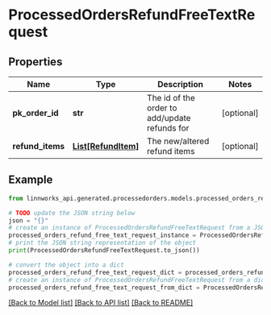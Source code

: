 # ProcessedOrdersRefundFreeTextRequest


## Properties

Name | Type | Description | Notes
------------ | ------------- | ------------- | -------------
**pk_order_id** | **str** | The id of the order to add/update refunds for | [optional] 
**refund_items** | [**List[RefundItem]**](RefundItem.md) | The new/altered refund items | [optional] 

## Example

```python
from linnworks_api.generated.processedorders.models.processed_orders_refund_free_text_request import ProcessedOrdersRefundFreeTextRequest

# TODO update the JSON string below
json = "{}"
# create an instance of ProcessedOrdersRefundFreeTextRequest from a JSON string
processed_orders_refund_free_text_request_instance = ProcessedOrdersRefundFreeTextRequest.from_json(json)
# print the JSON string representation of the object
print(ProcessedOrdersRefundFreeTextRequest.to_json())

# convert the object into a dict
processed_orders_refund_free_text_request_dict = processed_orders_refund_free_text_request_instance.to_dict()
# create an instance of ProcessedOrdersRefundFreeTextRequest from a dict
processed_orders_refund_free_text_request_from_dict = ProcessedOrdersRefundFreeTextRequest.from_dict(processed_orders_refund_free_text_request_dict)
```
[[Back to Model list]](../README.md#documentation-for-models) [[Back to API list]](../README.md#documentation-for-api-endpoints) [[Back to README]](../README.md)


